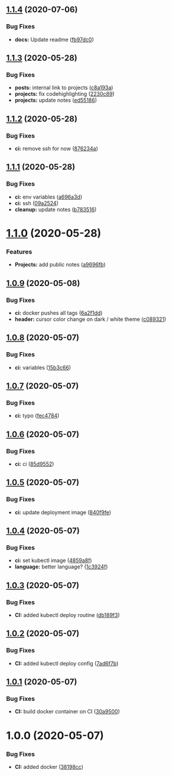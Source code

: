 ## [1.1.4](https://gitlab.crudus.no/websites/kaldheim.org-gatsby/compare/v1.1.3...v1.1.4) (2020-07-06)


### Bug Fixes

* **docs:** Update readme ([fb97dc0](https://gitlab.crudus.no/websites/kaldheim.org-gatsby/commit/fb97dc03f569e22034915c569acb6eb18369fc68))

## [1.1.3](https://gitlab.crudus.no/websites/kaldheim.org-gatsby/compare/v1.1.2...v1.1.3) (2020-05-28)


### Bug Fixes

* **posts:** internal link to projects ([c8a193a](https://gitlab.crudus.no/websites/kaldheim.org-gatsby/commit/c8a193aa1e0ca57d7c91bf1d918ed7454ae2d3a8))
* **projects:** fix codehighlighting ([2230c89](https://gitlab.crudus.no/websites/kaldheim.org-gatsby/commit/2230c89752020d3363f0e875d44fb73d73cc07f8))
* **projects:** update notes ([ed55186](https://gitlab.crudus.no/websites/kaldheim.org-gatsby/commit/ed551860322f454b9f4f9543866a8e0b086ddf7d))

## [1.1.2](https://gitlab.crudus.no/websites/kaldheim.org-gatsby/compare/v1.1.1...v1.1.2) (2020-05-28)


### Bug Fixes

* **ci:** remove ssh for now ([876234a](https://gitlab.crudus.no/websites/kaldheim.org-gatsby/commit/876234a3f125e47668cbf164573a474eb05cfed8))

## [1.1.1](https://gitlab.crudus.no/websites/kaldheim.org-gatsby/compare/v1.1.0...v1.1.1) (2020-05-28)


### Bug Fixes

* **ci:** env variables ([a696a3d](https://gitlab.crudus.no/websites/kaldheim.org-gatsby/commit/a696a3d4cbd37a3c50ac13d55004ee77fa334230))
* **ci:** ssh ([09a2524](https://gitlab.crudus.no/websites/kaldheim.org-gatsby/commit/09a2524a55f52d3775c3c729eea6bb968a63904d))
* **cleanup:** update notes ([b783516](https://gitlab.crudus.no/websites/kaldheim.org-gatsby/commit/b783516f98f07ece655b7a32d6167a51e9bbf418))

# [1.1.0](https://gitlab.crudus.no/websites/kaldheim.org-gatsby/compare/v1.0.9...v1.1.0) (2020-05-28)


### Features

* **Projects:** add public notes ([a9696fb](https://gitlab.crudus.no/websites/kaldheim.org-gatsby/commit/a9696fb871dcf0fb0cf4537f2b2cad86f3a082d1))

## [1.0.9](https://gitlab.crudus.no/websites/kaldheim.org-gatsby/compare/v1.0.8...v1.0.9) (2020-05-08)


### Bug Fixes

* **ci:** docker pushes all tags ([6a2f1dd](https://gitlab.crudus.no/websites/kaldheim.org-gatsby/commit/6a2f1ddf1dd131d131c754308d75537edc7dea42))
* **header:** cursor color change on dark / white theme ([c089321](https://gitlab.crudus.no/websites/kaldheim.org-gatsby/commit/c089321936a99c735ab3126ccb154952d2508732))

## [1.0.8](https://gitlab.crudus.no/websites/kaldheim.org-gatsby/compare/v1.0.7...v1.0.8) (2020-05-07)


### Bug Fixes

* **ci:** variables ([15b3c66](https://gitlab.crudus.no/websites/kaldheim.org-gatsby/commit/15b3c66aa06d1044612e27aabc5f9ee52f346949))

## [1.0.7](https://gitlab.crudus.no/websites/kaldheim.org-gatsby/compare/v1.0.6...v1.0.7) (2020-05-07)


### Bug Fixes

* **ci:** typo ([fec4784](https://gitlab.crudus.no/websites/kaldheim.org-gatsby/commit/fec47841affa15cbe39cad027bc60774797d20d1))

## [1.0.6](https://gitlab.crudus.no/websites/kaldheim.org-gatsby/compare/v1.0.5...v1.0.6) (2020-05-07)


### Bug Fixes

* **ci:** ci ([85d9552](https://gitlab.crudus.no/websites/kaldheim.org-gatsby/commit/85d95524af2d08ec5934aa2d73d97dd07b30cf42))

## [1.0.5](https://gitlab.crudus.no/websites/kaldheim.org-gatsby/compare/v1.0.4...v1.0.5) (2020-05-07)


### Bug Fixes

* **ci:** update deployment image ([840f9fe](https://gitlab.crudus.no/websites/kaldheim.org-gatsby/commit/840f9fe6471bb1657a78e6e00b55ea0249d13cba))

## [1.0.4](https://gitlab.crudus.no/websites/kaldheim.org-gatsby/compare/v1.0.3...v1.0.4) (2020-05-07)


### Bug Fixes

* **ci:** set kubectl image ([4859a8f](https://gitlab.crudus.no/websites/kaldheim.org-gatsby/commit/4859a8f1fe0e220ca68a07160678c11922a04d2a))
* **language:** better language? ([1c3924f](https://gitlab.crudus.no/websites/kaldheim.org-gatsby/commit/1c3924f40b03432835a0c2aea5730d4b5a075690))

## [1.0.3](https://gitlab.crudus.no/websites/kaldheim.org-gatsby/compare/v1.0.2...v1.0.3) (2020-05-07)


### Bug Fixes

* **CI:** added kubectl deploy routine ([db189f3](https://gitlab.crudus.no/websites/kaldheim.org-gatsby/commit/db189f33fc631e117f5e7229eaa97d0a4e0bf553))

## [1.0.2](https://gitlab.crudus.no/websites/kaldheim.org-gatsby/compare/v1.0.1...v1.0.2) (2020-05-07)


### Bug Fixes

* **CI:** added kubectl deploy config ([7ad6f7b](https://gitlab.crudus.no/websites/kaldheim.org-gatsby/commit/7ad6f7b7910e68283ab04bf4524a68e9b134ee1f))

## [1.0.1](https://gitlab.crudus.no/websites/kaldheim.org-gatsby/compare/v1.0.0...v1.0.1) (2020-05-07)


### Bug Fixes

* **CI:** build docker container on CI ([30a9500](https://gitlab.crudus.no/websites/kaldheim.org-gatsby/commit/30a95009fe4bacf69ae9f2264442500faacde9c3))

# 1.0.0 (2020-05-07)


### Bug Fixes

* **CI:** added docker ([38198cc](https://gitlab.crudus.no/websites/kaldheim.org-gatsby/commit/38198cc29f915992242c8a3c56b14944252b2d48))
